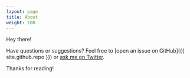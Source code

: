 ```yaml
---
layout: page
title: About
weight: 100
---
```


<p class="message">
  Hey there!
</p>

Have questions or suggestions? Feel free to [open an issue on GitHub]({{ site.github.repo }}) or [ask me on Twitter](https://twitter.com/kumbhare).

Thanks for reading!
